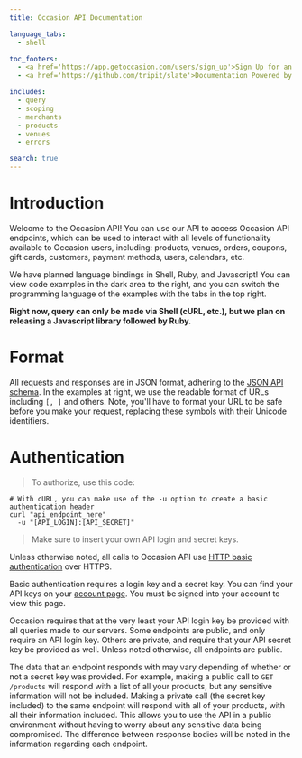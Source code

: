 ```yaml
---
title: Occasion API Documentation

language_tabs:
  - shell

toc_footers:
  - <a href='https://app.getoccasion.com/users/sign_up'>Sign Up for an Account</a>
  - <a href='https://github.com/tripit/slate'>Documentation Powered by Slate</a>

includes:
  - query
  - scoping
  - merchants
  - products
  - venues
  - errors

search: true
---
```


# Introduction

Welcome to the Occasion API! You can use our API to access Occasion API endpoints, which can be used to interact with all levels of functionality available to Occasion users, including: products, venues, orders, coupons, gift cards, customers, payment methods, users, calendars, etc.

We have planned language bindings in Shell, Ruby, and Javascript! You can view code examples in the dark area to the right, and you can switch the programming language of the examples with the tabs in the top right.

**Right now, query can only be made via Shell (cURL, etc.), but we plan on releasing a Javascript library followed by Ruby.**

# Format

All requests and responses are in JSON format, adhering to the [JSON API schema](http://jsonapi.org/format/). In the examples at right, we use the readable format of URLs including `[, ]` and others. Note, you'll have to format your URL to be safe before you make your request, replacing these symbols with their Unicode identifiers.

# Authentication

> To authorize, use this code:

```shell
# With cURL, you can make use of the -u option to create a basic authentication header
curl "api_endpoint_here"
  -u "[API_LOGIN]:[API_SECRET]"
```

> Make sure to insert your own API login and secret keys.

Unless otherwise noted, all calls to Occasion API use [HTTP basic authentication](https://en.wikipedia.org/wiki/Basic_access_authentication) over HTTPS.

Basic authentication requires a login key and a secret key. You can find your API keys on your [account page](https://app.getoccasion.com/users/edit). You must be signed into your account to view this page.

Occasion requires that at the very least your API login key be provided with all queries made to our servers. Some endpoints are public, and only require an API login key. Others are private, and require that your API secret key be provided as well. Unless noted otherwise, all endpoints are public.

The data that an endpoint responds with may vary depending of whether or not a secret key was provided. For example, making a public call to `GET /products` will respond with a list of all your products, but any sensitive information will not be included. Making a private call (the secret key included) to the same endpoint will respond with all of your products, with all their information included. This allows you to use the API in a public environment without having to worry about any sensitive data being compromised. The difference between response bodies will be noted in the information regarding each endpoint.
